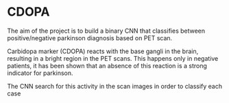# CDOPA

The aim of the project is to build a binary CNN that classifies between positive/negative parkinson diagnosis based on PET scan.

Carbidopa marker (CDOPA) reacts with the base gangli in the brain, resulting in a bright region in the PET scans. This happens only in negative patients, it has been 
shown that an absence of this reaction is a strong indicator for parkinson. 

The CNN search for this activity in the scan images in order to classify each case
